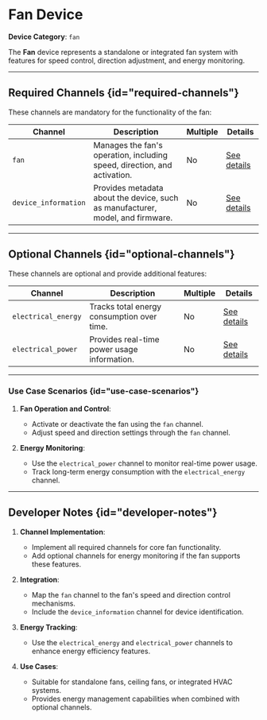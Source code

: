 # Fan Device

**Device Category**: `fan`

The **Fan** device represents a standalone or integrated fan system with features for speed control,
direction adjustment, and energy monitoring.

---

## Required Channels {id="required-channels"}

These channels are mandatory for the functionality of the fan:

| **Channel**          | **Description**                                                                | **Multiple** | **Details**                                |
|----------------------|--------------------------------------------------------------------------------|--------------|--------------------------------------------|
| `fan`                | Manages the fan's operation, including speed, direction, and activation.       | No           | [See details](FanChannel.md)               |
| `device_information` | Provides metadata about the device, such as manufacturer, model, and firmware. | No           | [See details](DeviceInformationChannel.md) |

---

## Optional Channels {id="optional-channels"}

These channels are optional and provide additional features:

| **Channel**         | **Description**                             | **Multiple** | **Details**                               |
|---------------------|---------------------------------------------|--------------|-------------------------------------------|
| `electrical_energy` | Tracks total energy consumption over time.  | No           | [See details](ElectricalEnergyChannel.md) |
| `electrical_power`  | Provides real-time power usage information. | No           | [See details](ElectricalPowerChannel.md)  |

---

### Use Case Scenarios {id="use-case-scenarios"}

1. **Fan Operation and Control**:
    - Activate or deactivate the fan using the `fan` channel.
    - Adjust speed and direction settings through the `fan` channel.

2. **Energy Monitoring**:
    - Use the `electrical_power` channel to monitor real-time power usage.
    - Track long-term energy consumption with the `electrical_energy` channel.

---

## Developer Notes {id="developer-notes"}

1. **Channel Implementation**:
    - Implement all required channels for core fan functionality.
    - Add optional channels for energy monitoring if the fan supports these features.

2. **Integration**:
    - Map the `fan` channel to the fan's speed and direction control mechanisms.
    - Include the `device_information` channel for device identification.

3. **Energy Tracking**:
    - Use the `electrical_energy` and `electrical_power` channels to enhance energy efficiency features.

4. **Use Cases**:
    - Suitable for standalone fans, ceiling fans, or integrated HVAC systems.
    - Provides energy management capabilities when combined with optional channels.
